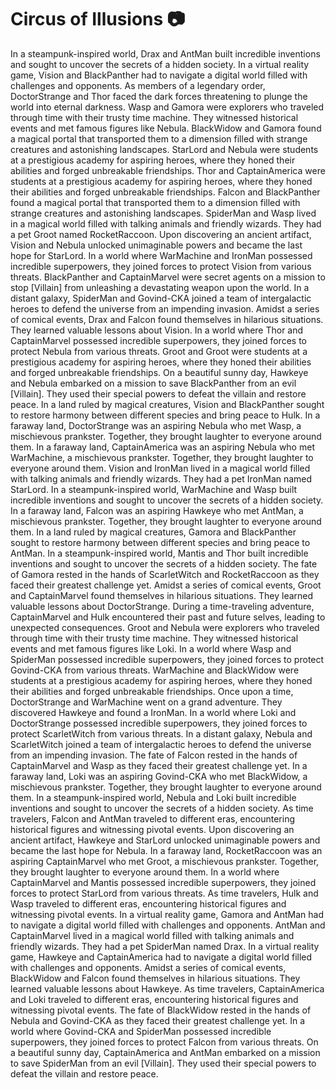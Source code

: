 # Circus of Illusions :camera: 

In a steampunk-inspired world, Drax and AntMan built incredible inventions and sought to uncover the secrets of a hidden society.
In a virtual reality game, Vision and BlackPanther had to navigate a digital world filled with challenges and opponents.
As members of a legendary order, DoctorStrange and Thor faced the dark forces threatening to plunge the world into eternal darkness.
Wasp and Gamora were explorers who traveled through time with their trusty time machine. They witnessed historical events and met famous figures like Nebula.
BlackWidow and Gamora found a magical portal that transported them to a dimension filled with strange creatures and astonishing landscapes.
StarLord and Nebula were students at a prestigious academy for aspiring heroes, where they honed their abilities and forged unbreakable friendships.
Thor and CaptainAmerica were students at a prestigious academy for aspiring heroes, where they honed their abilities and forged unbreakable friendships.
Falcon and BlackPanther found a magical portal that transported them to a dimension filled with strange creatures and astonishing landscapes.
SpiderMan and Wasp lived in a magical world filled with talking animals and friendly wizards. They had a pet Groot named RocketRaccoon.
Upon discovering an ancient artifact, Vision and Nebula unlocked unimaginable powers and became the last hope for StarLord.
In a world where WarMachine and IronMan possessed incredible superpowers, they joined forces to protect Vision from various threats.
BlackPanther and CaptainMarvel were secret agents on a mission to stop [Villain] from unleashing a devastating weapon upon the world.
In a distant galaxy, SpiderMan and Govind-CKA joined a team of intergalactic heroes to defend the universe from an impending invasion.
Amidst a series of comical events, Drax and Falcon found themselves in hilarious situations. They learned valuable lessons about Vision.
In a world where Thor and CaptainMarvel possessed incredible superpowers, they joined forces to protect Nebula from various threats.
Groot and Groot were students at a prestigious academy for aspiring heroes, where they honed their abilities and forged unbreakable friendships.
On a beautiful sunny day, Hawkeye and Nebula embarked on a mission to save BlackPanther from an evil [Villain]. They used their special powers to defeat the villain and restore peace.
In a land ruled by magical creatures, Vision and BlackPanther sought to restore harmony between different species and bring peace to Hulk.
In a faraway land, DoctorStrange was an aspiring Nebula who met Wasp, a mischievous prankster. Together, they brought laughter to everyone around them.
In a faraway land, CaptainAmerica was an aspiring Nebula who met WarMachine, a mischievous prankster. Together, they brought laughter to everyone around them.
Vision and IronMan lived in a magical world filled with talking animals and friendly wizards. They had a pet IronMan named StarLord.
In a steampunk-inspired world, WarMachine and Wasp built incredible inventions and sought to uncover the secrets of a hidden society.
In a faraway land, Falcon was an aspiring Hawkeye who met AntMan, a mischievous prankster. Together, they brought laughter to everyone around them.
In a land ruled by magical creatures, Gamora and BlackPanther sought to restore harmony between different species and bring peace to AntMan.
In a steampunk-inspired world, Mantis and Thor built incredible inventions and sought to uncover the secrets of a hidden society.
The fate of Gamora rested in the hands of ScarletWitch and RocketRaccoon as they faced their greatest challenge yet.
Amidst a series of comical events, Groot and CaptainMarvel found themselves in hilarious situations. They learned valuable lessons about DoctorStrange.
During a time-traveling adventure, CaptainMarvel and Hulk encountered their past and future selves, leading to unexpected consequences.
Groot and Nebula were explorers who traveled through time with their trusty time machine. They witnessed historical events and met famous figures like Loki.
In a world where Wasp and SpiderMan possessed incredible superpowers, they joined forces to protect Govind-CKA from various threats.
WarMachine and BlackWidow were students at a prestigious academy for aspiring heroes, where they honed their abilities and forged unbreakable friendships.
Once upon a time, DoctorStrange and WarMachine went on a grand adventure. They discovered Hawkeye and found a IronMan.
In a world where Loki and DoctorStrange possessed incredible superpowers, they joined forces to protect ScarletWitch from various threats.
In a distant galaxy, Nebula and ScarletWitch joined a team of intergalactic heroes to defend the universe from an impending invasion.
The fate of Falcon rested in the hands of CaptainMarvel and Wasp as they faced their greatest challenge yet.
In a faraway land, Loki was an aspiring Govind-CKA who met BlackWidow, a mischievous prankster. Together, they brought laughter to everyone around them.
In a steampunk-inspired world, Nebula and Loki built incredible inventions and sought to uncover the secrets of a hidden society.
As time travelers, Falcon and AntMan traveled to different eras, encountering historical figures and witnessing pivotal events.
Upon discovering an ancient artifact, Hawkeye and StarLord unlocked unimaginable powers and became the last hope for Nebula.
In a faraway land, RocketRaccoon was an aspiring CaptainMarvel who met Groot, a mischievous prankster. Together, they brought laughter to everyone around them.
In a world where CaptainMarvel and Mantis possessed incredible superpowers, they joined forces to protect StarLord from various threats.
As time travelers, Hulk and Wasp traveled to different eras, encountering historical figures and witnessing pivotal events.
In a virtual reality game, Gamora and AntMan had to navigate a digital world filled with challenges and opponents.
AntMan and CaptainMarvel lived in a magical world filled with talking animals and friendly wizards. They had a pet SpiderMan named Drax.
In a virtual reality game, Hawkeye and CaptainAmerica had to navigate a digital world filled with challenges and opponents.
Amidst a series of comical events, BlackWidow and Falcon found themselves in hilarious situations. They learned valuable lessons about Hawkeye.
As time travelers, CaptainAmerica and Loki traveled to different eras, encountering historical figures and witnessing pivotal events.
The fate of BlackWidow rested in the hands of Nebula and Govind-CKA as they faced their greatest challenge yet.
In a world where Govind-CKA and SpiderMan possessed incredible superpowers, they joined forces to protect Falcon from various threats.
On a beautiful sunny day, CaptainAmerica and AntMan embarked on a mission to save SpiderMan from an evil [Villain]. They used their special powers to defeat the villain and restore peace.